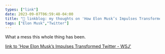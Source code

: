 ```yaml
---
types: ["link"]
date: 2023-09-07T06:59:48-04:00
title: "🔗 linkblog: my thoughts on 'How Elon Musk’s Impulses Transformed Twitter - WSJ'"
tags: ["Elon Musk","Twitter"]
---
```

What a mess this whole thing has been.  
 

[link to 'How Elon Musk’s Impulses Transformed Twitter - WSJ'](https://www.wsj.com/tech/elon-musk-twitter-x-transform-9627a8d5)

